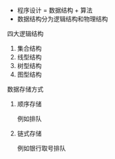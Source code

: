 - 程序设计 = 数据结构 + 算法
- 数据结构分为逻辑结构和物理结构

四大逻辑结构

1. 集合结构
2. 线型结构
3. 树型结构
4. 图型结构

数据存储方式

1. 顺序存储

   例如排队

2. 链式存储

   例如银行取号排队